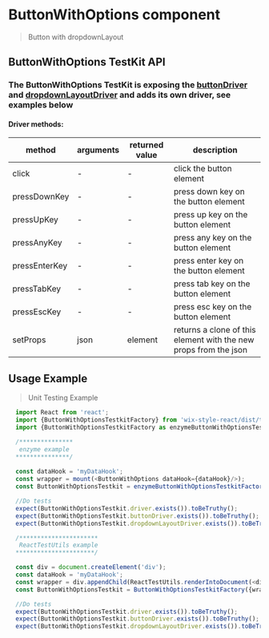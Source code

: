 # ButtonWithOptions component

> Button with dropdownLayout

## ButtonWithOptions TestKit API

### The ButtonWithOptions TestKit is exposing the [buttonDriver](https://wix.github.io/wix-style-react/?selectedKind=Core&selectedStory=Button&full=0&down=0&left=1&panelRight=0) and [dropdownLayoutDriver](https://wix.github.io/wix-style-react/?selectedKind=Core&selectedStory=DropdownLayout&full=0&down=0&left=1&panelRight=0) and adds its own driver, see examples below
 
#### Driver methods:

| method | arguments | returned value | description |
|--------|-----------|----------------|-------------|
| click | - | - | click the button element |
| pressDownKey | - | - | press down key on the button element |
| pressUpKey | - | - | press up key on the button element |
| pressAnyKey | - | - | press any key on the button element |
| pressEnterKey | - | - | press enter key on the button element |
| pressTabKey | - | - | press tab key on the button element |
| pressEscKey | - | - | press esc key on the button element |
| setProps | json | element | returns a clone of this element with the new props from the json | 

## Usage Example

> Unit Testing Example
```javascript
  import React from 'react';
  import {ButtonWithOptionsTestkitFactory} from 'wix-style-react/dist/testkit';
  import {ButtonWithOptionsTestkitFactory as enzymeButtonWithOptionsTestkitFactory} from 'wix-style-react/dist/testkit/enzyme';

  /***************
   enzyme example
  ***************/
  
  const dataHook = 'myDataHook';
  const wrapper = mount(<ButtonWithOptions dataHook={dataHook}/>);
  const ButtonWithOptionsTestkit = enzymeButtonWithOptionsTestkitFactory({wrapper, dataHook});

  //Do tests
  expect(ButtonWithOptionsTestkit.driver.exists()).toBeTruthy();
  expect(ButtonWithOptionsTestkit.buttonDriver.exists()).toBeTruthy();
  expect(ButtonWithOptionsTestkit.dropdownLayoutDriver.exists()).toBeTruthy();

  /**********************
   ReactTestUtils example
  **********************/

  const div = document.createElement('div');
  const dataHook = 'myDataHook';
  const wrapper = div.appendChild(ReactTestUtils.renderIntoDocument(<div><ButtonWithOptions dataHook={dataHook}/></div>));
  const ButtonWithOptionsTestkit = ButtonWithOptionsTestkitFactory({wrapper, dataHook});

  //Do tests
  expect(ButtonWithOptionsTestkit.driver.exists()).toBeTruthy();
  expect(ButtonWithOptionsTestkit.buttonDriver.exists()).toBeTruthy();
  expect(ButtonWithOptionsTestkit.dropdownLayoutDriver.exists()).toBeTruthy();
```
